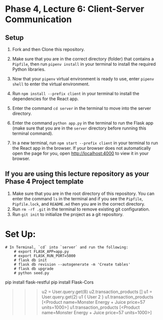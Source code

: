 # Phase 4, Lecture 6: Client-Server Communication

## Setup

1. Fork and then Clone this repository.

2. Make sure that you are in the correct directory (folder) that contains a `Pipfile`, then run `pipenv install` in your terminal to install the required Python libraries.

3. Now that your `pipenv` virtual environment is ready to use, enter `pipenv shell` to enter the virtual environment.

4. Run `npm install --prefix client` in your terminal to install the dependencies for the React app.

5. Enter the command `cd server` in the terminal to move into the server directory.

6. Enter the command `python app.py` in the terminal to run the Flask app (make sure that you are in the `server` directory before running this terminal command).

7. In a new terminal, run `npm start --prefix client` in your terminal to run the React app in the browser. If your browser does not automatically open the page for you, open [http://localhost:4000](http://localhost:4000) to view it in your browser.

## If you are using this lecture repository as your Phase 4 Project template

1. Make sure that you are in the root directory of this repository. You can enter the command `ls` in the terminal and if you see the `Pipfile`, `Pipfile.lock`, and `README.md` then you are in the correct directory.
2. Run `rm -rf .git` in the terminal to remove existing git configuration.
3. Run `git init` to initialize the project as a git repository.



# Set Up:
    # In Terminal, `cd` into `server` and run the following:
        # export FLASK_APP=app.py
        # export FLASK_RUN_PORT=5000
        # flask db init
        # flask db revision --autogenerate -m 'Create tables' 
        # flask db upgrade 
        # python seed.py


pip install flask-restful
pip install Flask-Cors


>>> u2 = User.query.get(8)
>>> u2.transaction_products
[<Product name=Celsius Sparklng Kiwi price=21 units=1000>]
>>> u1 = User.query.get(2)
>>> u1
{ User 2 }
>>> u1.transaction_products
[<Product name=Monster Energy + Juice price=57 units=1000>]
>>> u1.transaction_products
[<Product name=Monster Energy + Juice price=57 units=1000>]
